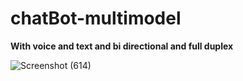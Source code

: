 # chatBot-multimodel

**With voice and text and bi directional and full duplex**

![Screenshot (614)](https://github.com/user-attachments/assets/9cbeb8b9-19ab-4cef-ab85-637d7568835a)



